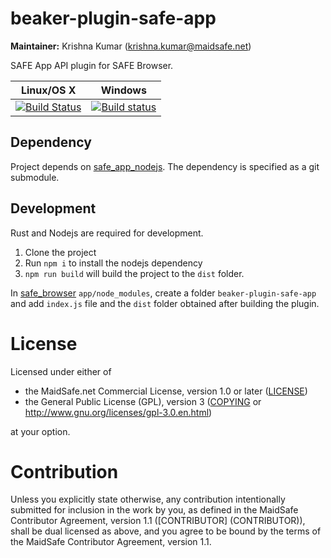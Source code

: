 # beaker-plugin-safe-app

**Maintainer:** Krishna Kumar (krishna.kumar@maidsafe.net)

SAFE App API plugin for SAFE Browser.

|Linux/OS X|Windows|
|:---:|:--------:|
|[![Build Status](https://travis-ci.org/maidsafe/beaker-plugin-safe-app.svg?branch=master)](https://travis-ci.org/maidsafe/beaker-plugin-safe-app)|[![Build status](https://ci.appveyor.com/api/projects/status/684fxjpg88vu87hf/branch/master?svg=true)](https://ci.appveyor.com/project/MaidSafe-QA/beaker-plugin-safe-app/branch/master)|

## Dependency

Project depends on [safe_app_nodejs](https://github.com/maidsafe/safe_app_nodejs). The dependency is specified as a git submodule.

## Development

Rust and Nodejs are required for development.

1. Clone the project
2. Run `npm i` to install the nodejs dependency
3. `npm run build` will build the project to the `dist` folder.

In [safe_browser](https://github.com/maidsafe/safe_browser/) `app/node_modules`, create a folder `beaker-plugin-safe-app` and add `index.js` file and the `dist` folder obtained after building the plugin.

# License

Licensed under either of

* the MaidSafe.net Commercial License, version 1.0 or later ([LICENSE](LICENSE))
* the General Public License (GPL), version 3 ([COPYING](COPYING) or http://www.gnu.org/licenses/gpl-3.0.en.html)

at your option.

# Contribution

Unless you explicitly state otherwise, any contribution intentionally submitted for inclusion in the
work by you, as defined in the MaidSafe Contributor Agreement, version 1.1 ([CONTRIBUTOR]
(CONTRIBUTOR)), shall be dual licensed as above, and you agree to be bound by the terms of the
MaidSafe Contributor Agreement, version 1.1.
